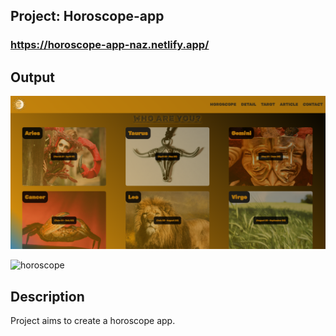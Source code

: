 ## Project: Horoscope-app
### https://horoscope-app-naz.netlify.app/

## Output
<img src="./src/assets/horoscope.png" alt="horoscope">

![horoscope]()
## Description
Project aims to create a horoscope app.

